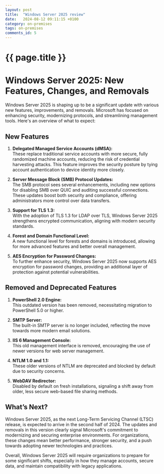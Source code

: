 ```yaml
---
layout: post
title:  "Windows Server 2025 review"
date:   2024-08-12 09:11:15 +0100
category: on-premises
tags: on-premises
comments_id: 5
---
```

<h1>{{ page.title }}</h1>

# Windows Server 2025: New Features, Changes, and Removals

Windows Server 2025 is shaping up to be a significant update with various new features, improvements, and removals. Microsoft has focused on enhancing security, modernizing protocols, and streamlining management tools. Here's an overview of what to expect:

## New Features

1. **Delegated Managed Service Accounts (dMSA):**  
   These replace traditional service accounts with more secure, fully randomized machine accounts, reducing the risk of credential harvesting attacks. This feature improves the security posture by tying account authentication to device identity more closely.

2. **Server Message Block (SMB) Protocol Updates:**  
   The SMB protocol sees several enhancements, including new options for disabling SMB over QUIC and auditing successful connections. These updates boost both security and compliance, offering administrators more control over data transfers.

3. **Support for TLS 1.3:**  
   With the adoption of TLS 1.3 for LDAP over TLS, Windows Server 2025 strengthens encrypted communication, aligning with modern security standards.

4. **Forest and Domain Functional Level:**  
   A new functional level for forests and domains is introduced, allowing for more advanced features and better overall management.

5. **AES Encryption for Password Changes:**  
   To further enhance security, Windows Server 2025 now supports AES encryption for password changes, providing an additional layer of protection against potential vulnerabilities.

## Removed and Deprecated Features

1. **PowerShell 2.0 Engine:**  
   This outdated version has been removed, necessitating migration to PowerShell 5.0 or higher.

2. **SMTP Server:**  
   The built-in SMTP server is no longer included, reflecting the move towards more modern email solutions.

3. **IIS 6 Management Console:**  
   This old management interface is removed, encouraging the use of newer versions for web server management.

4. **NTLM 1.0 and 1.1:**  
   These older versions of NTLM are deprecated and blocked by default due to security concerns.

5. **WebDAV Redirector:**  
   Disabled by default on fresh installations, signaling a shift away from older, less secure web-based file sharing methods.

## What’s Next?

Windows Server 2025, as the next Long-Term Servicing Channel (LTSC) release, is expected to arrive in the second half of 2024. The updates and removals in this version clearly signal Microsoft's commitment to modernizing and securing enterprise environments. For organizations, these changes mean better performance, stronger security, and a push towards adopting newer technologies and practices.

Overall, Windows Server 2025 will require organizations to prepare for some significant shifts, especially in how they manage accounts, secure data, and maintain compatibility with legacy applications.

